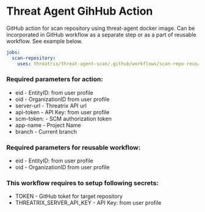 # Threat Agent GihHub Action
GitHub action for scan repository using threat-agent docker image. 
Can be incorporated in GitHub workflow as a separate step or as a part of reusable workflow. 
See example below.

```yaml
jobs:
  scan-repository:
    uses: threatrix/threat-agent-scan/.github/workflows/scan-repo-reusable.yaml@master
```

### Required parameters for action:
* eid -  EntityID: from user profile
* oid -  OrganizationID from user profile
* server-url - Threatrix API url
* api-token - API Key: from user profile
* scm-token: - SCM authorization token
* app-name - Project Name
* branch - Current branch

### Required parameters for reusable workflow:
* eid -  EntityID: from user profile
* oid -  OrganizationID from user profile

### This workflow requires to setup following secrets:
* TOKEN - GitHub toket for target repository
* THREATRIX_SERVER_API_KEY - API Key: from user profile